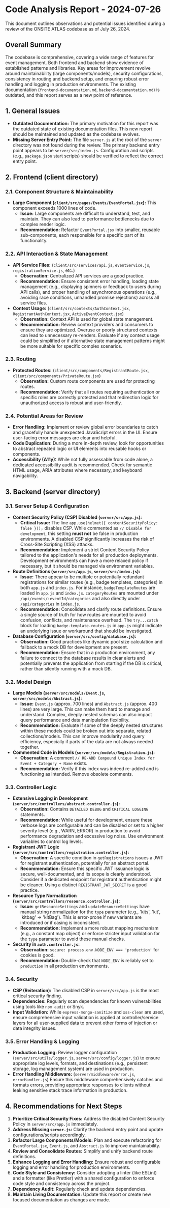 # Code Analysis Report - 2024-07-26

This document outlines observations and potential issues identified during a review of the ONSITE ATLAS codebase as of July 26, 2024.

## Overall Summary

The codebase is comprehensive, covering a wide range of features for event management. Both frontend and backend show evidence of established patterns and libraries. Key areas for improvement revolve around maintainability (large components/models), security configurations, consistency in routing and backend setup, and ensuring robust error handling and logging in production environments.
The existing documentation (`frontend-documentation.md`, `backend-documentation.md`) is outdated, and this report serves as a new point of reference.

## 1. General Issues

*   **Outdated Documentation:** The primary motivation for this report was the outdated state of existing documentation files. This new report should be maintained and updated as the codebase evolves.
*   **Missing Server Entry Point:** The file `server.js` at the root of the `server` directory was not found during the review. The primary backend entry point appears to be `server/src/index.js`. Configuration and scripts (e.g., `package.json` start scripts) should be verified to reflect the correct entry point.

## 2. Frontend (client directory)

### 2.1. Component Structure & Maintainability
*   **Large Component (`client/src/pages/Events/EventPortal.jsx`):** This component exceeds 1000 lines of code. 
    *   **Issue:** Large components are difficult to understand, test, and maintain. They can also lead to performance bottlenecks due to complex render logic.
    *   **Recommendation:** Refactor `EventPortal.jsx` into smaller, reusable sub-components, each responsible for a specific part of its functionality.

### 2.2. API Interaction & State Management
*   **API Service Files:** (`client/src/services/api.js`, `eventService.js`, `registrationService.js`, etc.)
    *   **Observation:** Centralized API services are a good practice.
    *   **Recommendation:** Ensure consistent error handling, loading state management (e.g., displaying spinners or feedback to users during API calls), and proper handling of asynchronous operations (e.g., avoiding race conditions, unhandled promise rejections) across all service files.
*   **Context Usage:** (`client/src/contexts/AuthContext.jsx`, `RegistrantAuthContext.jsx`, `ActiveEventContext.jsx`)
    *   **Observation:** Context API is used for global state management.
    *   **Recommendation:** Review context providers and consumers to ensure they are optimized. Overuse or poorly structured contexts can lead to unnecessary re-renders. Evaluate if any context usage could be simplified or if alternative state management patterns might be more suitable for specific complex scenarios.

### 2.3. Routing
*   **Protected Routes:** (`client/src/components/RegistrantRoute.jsx`, `client/src/components/PrivateRoute.jsx`)
    *   **Observation:** Custom route components are used for protecting routes.
    *   **Recommendation:** Verify that all routes requiring authentication or specific roles are correctly protected and that redirection logic for unauthorized access is robust and user-friendly.

### 2.4. Potential Areas for Review
*   **Error Handling:** Implement or review global error boundaries to catch and gracefully handle unexpected JavaScript errors in the UI. Ensure user-facing error messages are clear and helpful.
*   **Code Duplication:** During a more in-depth review, look for opportunities to abstract repeated logic or UI elements into reusable hooks or components.
*   **Accessibility (A11y):** While not fully assessable from code alone, a dedicated accessibility audit is recommended. Check for semantic HTML usage, ARIA attributes where necessary, and keyboard navigability.

## 3. Backend (server directory)

### 3.1. Server Setup & Configuration
*   **Content Security Policy (CSP) Disabled (`server/src/app.js`):**
    *   **Critical Issue:** The line `app.use(helmet({ contentSecurityPolicy: false }));` disables CSP. While commented as `// Disable for development`, this setting **must not** be false in production environments. A disabled CSP significantly increases the risk of Cross-Site Scripting (XSS) attacks.
    *   **Recommendation:** Implement a strict Content Security Policy tailored to the application's needs for all production deployments. Development environments can have a more relaxed policy if necessary, but it should be managed via environment variables.
*   **Route Definitions (`server/src/app.js`, `server/src/index.js`):**
    *   **Issue:** There appear to be multiple or potentially redundant registrations for similar routes (e.g., badge templates, categories) in both `app.js` and `index.js`. For instance, `badgeTemplateRoutes` are loaded in `app.js` and `index.js`. `categoryRoutes` are mounted under `/api/events/:eventId/categories` and also directly under `/api/categories` in `index.js`.
    *   **Recommendation:** Consolidate and clarify route definitions. Ensure a single source of truth for how routes are mounted to avoid confusion, conflicts, and maintenance overhead. The `try...catch` block for loading `badge-template.routes.js` in `app.js` might indicate an underlying issue or workaround that should be investigated.
*   **Database Configuration (`server/src/config/database.js`):**
    *   **Observation:** Good practices like dynamic pool size calculation and fallback to a mock DB for development are present.
    *   **Recommendation:** Ensure that in a production environment, any failure to connect to the database results in clear alerts and potentially prevents the application from starting if the DB is critical, rather than silently running with a mock DB.

### 3.2. Model Design
*   **Large Models (`server/src/models/Event.js`, `server/src/models/Abstract.js`):**
    *   **Issue:** `Event.js` (approx. 700 lines) and `Abstract.js` (approx. 400 lines) are very large. This can make them hard to manage and understand. Complex, deeply nested schemas can also impact query performance and data manipulation flexibility.
    *   **Recommendation:** Evaluate if some of the deeply nested structures within these models could be broken out into separate, related collections/models. This can improve modularity and query efficiency, especially if parts of the data are not always needed together.
*   **Commented Code in Models (`server/src/models/Registration.js`):**
    *   **Observation:** A comment `// RE-ADD Compound Unique Index for Event + Category + Name` exists.
    *   **Recommendation:** Verify if this index was indeed re-added and is functioning as intended. Remove obsolete comments.

### 3.3. Controller Logic
*   **Extensive Logging in Development (`server/src/controllers/abstract.controller.js`):**
    *   **Observation:** Contains `DETAILED DEBUG` and `CRITICAL LOGGING` statements.
    *   **Recommendation:** While useful for development, ensure these verbose logs are configurable and can be disabled or set to a higher severity level (e.g., WARN, ERROR) in production to avoid performance degradation and excessive log noise. Use environment variables to control log levels.
*   **Registrant JWT Logic (`server/src/controllers/registration.controller.js`):**
    *   **Observation:** A specific condition in `getRegistrations` issues a JWT for registrant authentication, potentially for an abstract portal.
    *   **Recommendation:** Ensure this specific JWT issuance logic is secure, well-documented, and its scope is clearly understood. Consider if a dedicated endpoint for registrant authentication might be cleaner. Using a distinct `REGISTRANT_JWT_SECRET` is a good practice.
*   **Resource Type Normalization (`server/src/controllers/resource.controller.js`):**
    *   **Issue:** `getResourceSettings` and `updateResourceSettings` have manual string normalization for the `type` parameter (e.g., 'kits', 'kit', 'kitbag' -> 'kitBag'). This is error-prone if new variants are introduced or if casing is inconsistent.
    *   **Recommendation:** Implement a more robust mapping mechanism (e.g., a constant map object) or enforce stricter input validation for the `type` parameter to avoid these manual checks.
*   **Security in `auth.controller.js`:**
    *   **Observation:** `secure: process.env.NODE_ENV === 'production'` for cookies is good.
    *   **Recommendation:** Double-check that `NODE_ENV` is reliably set to `production` in all production environments.

### 3.4. Security
*   **CSP (Reiteration):** The disabled CSP in `server/src/app.js` is the most critical security finding.
*   **Dependencies:** Regularly scan dependencies for known vulnerabilities using tools like `npm audit` or Snyk.
*   **Input Validation:** While `express-mongo-sanitize` and `xss-clean` are used, ensure comprehensive input validation is applied at controller/service layers for all user-supplied data to prevent other forms of injection or data integrity issues.

### 3.5. Error Handling & Logging
*   **Production Logging:** Review logger configuration (`server/src/utils/logger.js`, `server/src/config/logger.js`) to ensure appropriate log levels, formats, and destinations (e.g., persistent storage, log management system) are used in production.
*   **Error Handling Middleware:** (`server/middleware/error.js`, `errorHandler.js`) Ensure this middleware comprehensively catches and formats errors, providing appropriate responses to clients without leaking sensitive stack trace information in production.

## 4. Recommendations for Next Steps

1.  **Prioritize Critical Security Fixes:** Address the disabled Content Security Policy in `server/src/app.js` immediately.
2.  **Address Missing `server.js`:** Clarify the backend entry point and update configurations/scripts accordingly.
3.  **Refactor Large Components/Models:** Plan and execute refactoring for `EventPortal.jsx`, `Event.js`, and `Abstract.js` to improve maintainability.
4.  **Review and Consolidate Routes:** Simplify and unify backend route definitions.
5.  **Enhance Logging and Error Handling:** Ensure robust and configurable logging and error handling for production environments.
6.  **Code Style and Consistency:** Consider adopting a linter (like ESLint) and a formatter (like Prettier) with a shared configuration to enforce code style and consistency across the project.
7.  **Dependency Audit:** Regularly check and update dependencies.
8.  **Maintain Living Documentation:** Update this report or create new focused documentation as changes are made.